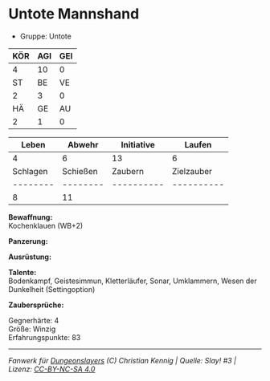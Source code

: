 # Untote Mannshand  
- Gruppe: Untote  

| KÖR | AGI | GEI |  
| --- | --- | --- |  
| 4   | 10  | 0   |
| ST  | BE  | VE  |  
| 2   | 3   | 0   |
| HÄ  | GE  | AU  |  
| 2   | 1   | 0   |


| Leben    | Abwehr   | Initiative | Laufen     |
| -------- | -------- | ---------- | ---------- |
| 4        | 6        | 13         | 6          |
| Schlagen | Schießen | Zaubern    | Zielzauber |
| -------- | -------- | ---------- | ---------- |
| 8        | 11       |            |            |

**Bewaffnung:**  
Kochenklauen (WB+2)

**Panzerung:**  


**Ausrüstung:**  


**Talente:**  
Bodenkampf, Geistesimmun, Kletterläufer, Sonar, Umklammern, Wesen der Dunkelheit (Settingoption)

**Zaubersprüche:**  


Gegnerhärte: 4  
Größe: Winzig  
Erfahrungspunkte: 83  



___
*Fanwerk für [Dungeonslayers](https://www.dungeonslayers.net/) (C) Christian Kennig | Quelle: Slay! #3 | Lizenz: [CC-BY-NC-SA 4.0](https://creativecommons.org/licenses/by-nc-sa/4.0/deed.de)*